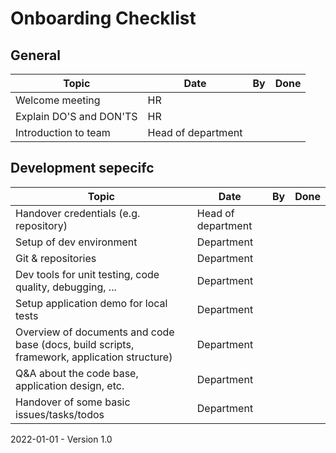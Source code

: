# Onboarding Checklist

## General

| Topic                   | Date               | By   | Done |
| ----------------------- | ------------------ | ---- | ---- |
| Welcome meeting         | HR                 |      |      |
| Explain DO'S and DON'TS | HR                 |      |      |
| Introduction to team    | Head of department |      |      |


## Development sepecifc

| Topic                                                        | Date               | By   | Done |
| ------------------------------------------------------------ | ------------------ | ---- | ---- |
| Handover credentials (e.g. repository)                       | Head of department |      |      |
| Setup of dev environment                                     | Department         |      |      |
| Git & repositories                                           | Department         |      |      |
| Dev tools for unit testing, code quality, debugging, ...     | Department         |      |      |
| Setup application demo for local tests                       | Department         |      |      |
| Overview of documents and code base (docs, build scripts, framework, application structure) | Department         |      |      |
| Q&A about the code base, application design, etc.            | Department         |      |      |
| Handover of some basic issues/tasks/todos                    | Department         |      |      |



2022-01-01 - Version 1.0

